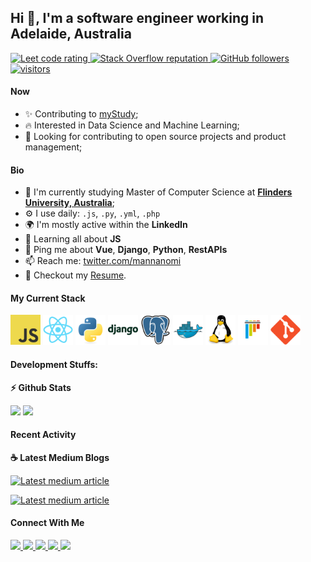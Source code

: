 ## Hi 👋, I'm a software engineer working in Adelaide, Australia

<p align="left">
  <a href="https://leetcode.com/mannanomi/">
    <img src="https://cp-logo.vercel.app/leetcode/mannanomi" alt="Leet code rating" />
  </a>
  <a href="https://stackoverflow.com/users/9020885/mannan-a-omi">
    <img alt="Stack Overflow reputation" src="https://img.shields.io/stackexchange/stackoverflow/r/9020885?color=orange&label=reputation&logo=stackoverflow">
  </a>
  <a href="https://github.com/mannanomi?tab=followers">
    <img alt="GitHub followers" src="https://img.shields.io/github/followers/mannanomi?color=green&logo=github">
  </a>
  <a href="https://github.com/mannanomi/">
    <img src="https://komarev.com/ghpvc/?username=mannanomi" alt="visitors" />
  </a>

</p>

#### Now

- ✨ Contributing to [myStudy](https://github.com/mymyStudy);
- :fire: Interested in Data Science and Machine Learning;
- :calendar: Looking for contributing to open source projects and product management;

#### Bio

- 🏢 I'm currently studying Master of Computer Science at [**Flinders University, Australia**](https://www.flinders.edu.au/);
- ⚙️ I use daily: `.js`, `.py`, `.yml`, `.php`
- 🌍 I'm mostly active within the **LinkedIn**
- 🌱 Learning all about **JS**
- 💬 Ping me about **Vue**, **Django**, **Python**, **RestAPIs**
- 📫 Reach me: [twitter.com/mannanomi](https://twitter.com/mannanomi)
- 📝 Checkout my [Resume](files/resume.pdf).

#### My Current Stack

<img height="48" src="img/js.svg" alt="js"> <img height="48" src="img/react-original.svg" alt="react"> <img height="48" src="img/python-original.svg" alt="python"> <img height="48" src="img/django-plain-wordmark.svg" alt="Django"> <img height="48" src="img/postgresql-original.svg" alt="postgress"> <img height="48" src="img/docker-original.svg" alt="Docker"> <img height="48" src="img/linux-original.svg" alt="linux"> <img height="48" src="img/pytest-original.svg" alt="pytest"> <img height="48" src="img/git-original.svg" alt="git"> 

#### Development Stuffs:

<b>⚡ Github Stats</b>
<p float="left">
<img height="180em" src="https://github-readme-stats.vercel.app/api?username=mannanomi&show_icons=true&hide_border=true&&count_private=true&include_all_commits=true" /> 
<img height="180em" src="https://github-readme-stats.vercel.app/api/top-langs/?username=mannanomi&show_icons=true&hide_border=true&layout=compact&langs_count=8"/>
</p>


#### Recent Activity

<p><b> &#9749; Latest Medium Blogs</b></p>

<a target="_blank" href="https://github-readme-medium-recent-article.vercel.app/medium/@mannanomi/0"><img src="https://github-readme-medium-recent-article.vercel.app/medium/@mannanomi/0" alt="Latest medium article">

<a target="_blank" href="https://github-readme-medium-recent-article.vercel.app/medium/@mannanomi/1"><img src="https://github-readme-medium-recent-article.vercel.app/medium/@mannanomi/1" alt="Latest medium article"> </a>

#### Connect With Me

<p left="center">
<a href="https://twitter.com/mannanomi">
  <img src="https://img.shields.io/badge/twitter-%231DA1F2.svg?&style=for-the-badge&logo=twitter&logoColor=white" height=25>
</a> 
<a href="https://www.linkedin.com/in/mannanomi/">
  <img src="https://img.shields.io/badge/linkedin-%230077B5.svg?&style=for-the-badge&logo=linkedin&logoColor=white" height=25>
</a> 
<a href="https://www.facebook.com/mannanomi1">
  <img src="https://img.shields.io/badge/Facebook-1877F2?style=for-the-badge&logo=facebook&logoColor=white" height=25>
</a>
<a href="https://medium.com/@mannanomi">
  <img src="https://img.shields.io/badge/Medium-12100E?style=for-the-badge&logo=medium&logoColor=white" height=25>
</a>
<a href="mailto:mannanomi@gmail.com">
  <img src="	https://img.shields.io/badge/Gmail-D14836?style=for-the-badge&logo=gmail&logoColor=white" height=25>
</a>
</p>
